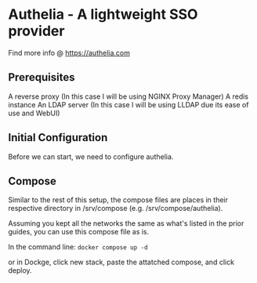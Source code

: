 # Authelia - A lightweight SSO provider

Find more info @ https://authelia.com

## Prerequisites
A reverse proxy (In this case I will be using NGINX Proxy Manager)
A redis instance
An LDAP server (In this case I will be using LLDAP due its ease of use and WebUI)

## Initial Configuration
Before we can start, we need to configure authelia. 

## Compose
Similar to the rest of this setup, the compose files are places in their respective directory in /srv/compose (e.g. /srv/compose/authelia).

Assuming you kept all the networks the same as what's listed in the prior guides, you can use this compose file as is.

In the command line:
`docker compose up -d`

or in Dockge, click new stack, paste the attatched compose, and click deploy.
